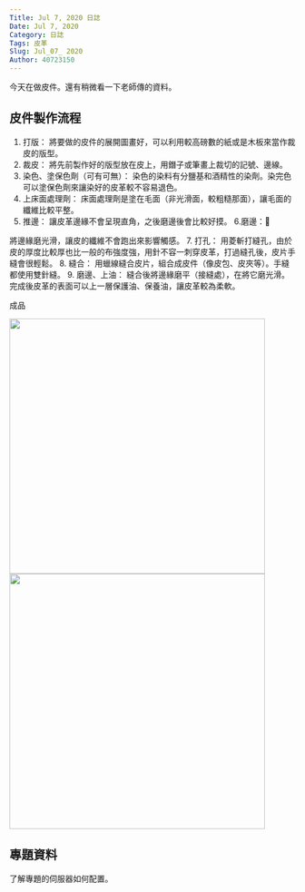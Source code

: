 ```yaml
---
Title: Jul 7, 2020 日誌
Date: Jul 7, 2020
Category: 日誌
Tags: 皮革
Slug: Jul_07_ 2020
Author: 40723150
---
```

今天在做皮件。還有稍微看一下老師傳的資料。
<!-- PELICAN_END_SUMMARY -->
## 皮件製作流程

1. 打版：
將要做的皮件的展開圖畫好，可以利用較高磅數的紙或是木板來當作裁皮的版型。
2. 裁皮：
將先前製作好的版型放在皮上，用鐕子或筆畫上裁切的記號、邊線。
3. 染色、塗保色劑（可有可無）：
染色的染料有分鹽基和酒精性的染劑。染完色可以塗保色劑來讓染好的皮革較不容易退色。
4. 上床面處理劑：
床面處理劑是塗在毛面（非光滑面，較粗糙那面），讓毛面的纖維比較平整。
5. 推邊：
讓皮革邊緣不會呈現直角，之後磨邊後會比較好摸。
6.磨邊：


將邊緣磨光滑，讓皮的纖維不會跑出來影響觸感。
7. 打孔：
用菱斬打縫孔，由於皮的厚度比較厚也比一般的布強度強，用針不容一刺穿皮革，打過縫孔後，皮片手縫會很輕鬆。
8. 縫合：
用蠟線縫合皮片，組合成皮件（像皮包、皮夾等）。手縫都使用雙針縫。
9. 磨邊、上油：
縫合後將邊緣磨平（接縫處），在將它磨光滑。完成後皮革的表面可以上一層保護油、保養油，讓皮革較為柔軟。

成品

<img src="https://s40723150.github.io/UniversityProject/images/%E7%9A%AE%E5%A4%BE-1.jpg" width="450">

<img src="https://s40723150.github.io/UniversityProject/images/%E7%9A%AE%E5%A4%BE-2.jpg" width="450">

## 專題資料

了解專題的伺服器如何配置。


